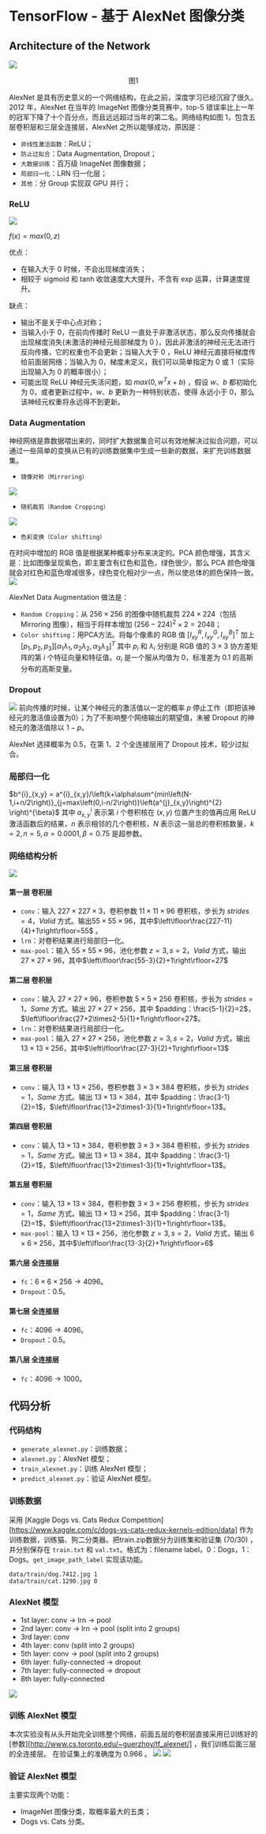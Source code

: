 # TensorFlow - 基于 AlexNet 图像分类

## Architecture of the Network

![](https://deeplearning-1254072688.cos.ap-guangzhou.myqcloud.com/alexnet/alexnet_1.png)
<center> 图1</center >

AlexNet 是具有历史意义的一个网络结构，在此之前，深度学习已经沉寂了很久。2012 年，AlexNet 在当年的 ImageNet 图像分类竞赛中，top-5 错误率比上一年的冠军下降了十个百分点，而且远远超过当年的第二名。网络结构如图 1，包含五层卷积层和三层全连接层，AlexNet 之所以能够成功，原因是：
* `非线性激活函数`：ReLU；
* `防止过拟合`：Data Augmentation, Dropout；
* `大数据训练`：百万级 ImageNet 图像数据；
* `局部归一化`：LRN 归一化层；
* `其他`：分 Group 实现双 GPU 并行；

### ReLU

![](https://deeplearning-1254072688.cos.ap-guangzhou.myqcloud.com/alexnet/alexnet_2.png)

$f(x)=max(0,z)$

优点：
* 在输入大于 0 时候，不会出现梯度消失；
* 相较于 sigmoid 和 tanh 收敛速度大大提升，不含有 exp 运算，计算速度提升。

缺点：
* 输出不是关于中心点对称；
* 当输入小于 0，在前向传播时 ReLU 一直处于非激活状态，那么反向传播就会出现梯度消失(未激活的神经元局部梯度为 0 )，因此非激活的神经元无法进行反向传播，它的权重也不会更新；当输入大于 0 ，ReLU 神经元直接将梯度传给前面层网络；当输入为 0，梯度未定义，我们可以简单指定为 0 或 1（实际出现输入为 0 的概率很小）；
* 可能出现 ReLU 神经元失活问题，如 $max(0,w^{T}x+b)$ ，假设 $w、b$ 都初始化为 0，或者更新过程中，$w、b$ 更新为一种特别状态，使得 永远小于 0，那么该神经元权重将永远得不到更新。

### Data Augmentation

神经网络是靠数据喂出来的，同时扩大数据集合可以有效地解决过拟合问题，可以通过一些简单的变换从已有的训练数据集中生成一些新的数据，来扩充训练数据集。

* `镜像对称（Mirroring）`

![](https://deeplearning-1254072688.cos.ap-guangzhou.myqcloud.com/alexnet/alexnet_3.png)

* `随机裁剪（Random Cropping）`

![](https://deeplearning-1254072688.cos.ap-guangzhou.myqcloud.com/alexnet/alexnet_4.png)

* `色彩变换（Color shifting）`

在时间中增加的 RGB 值是根据某种概率分布来决定的。PCA 颜色增强，其含义是：比如图像呈现紫色，即主要含有红色和蓝色，绿色很少，那么 PCA 颜色增强就会对红色和蓝色增减很多，绿色变化相对少一点，所以使总体的颜色保持一致。
![](https://deeplearning-1254072688.cos.ap-guangzhou.myqcloud.com/alexnet/alexnet_5.png)

AlexNet Data Augmentation 做法是：
* `Random Cropping`：从 $256\times256$ 的图像中随机裁剪 $224\times224$（包括 Mirroring 图像），相当于将样本增加 $(256-224)^{2}\times2=2048$；
* `Color shifting`：用PCA方法。将每个像素的 RGB 值 $\left[ I^{R}_{xy},I^{G}_{xy},I^{B}_{xy}\right]^{T}$ 加上 $\left[p_{1},p_{2},p_{3}\right]\left[ \alpha_{1}\lambda_{1},\alpha_{2}\lambda_{2},\alpha_{3}\lambda_{3}\right]^{T}$ 其中 $p_{i}$ 和 $\lambda_{i}$ 分别是 RGB 值的 $3\times3$ 协方差矩阵的第 $i$ 个特征向量和特征值。$\alpha_{i}$ 是一个服从均值为 $0$，标准差为 $0.1$ 的高斯分布的高斯变量。

### Dropout

![](https://deeplearning-1254072688.cos.ap-guangzhou.myqcloud.com/alexnet/alexnet_7.png)
前向传播的时候，让某个神经元的激活值以一定的概率 $p$ 停止工作（即把该神经元的激活值设置为0）；为了不影响整个网络输出的期望值，未被 Dropout 的神经元的激活值除以 $1-p$。

AlexNet 选择概率为 $0.5$，在第 1、2 个全连接层用了 Dropout 技术，较少过拟合。

### 局部归一化
$b^{i}_{x,y} = a^{i}_{x,y}/\left(k+\alpha\sum^{min\left(N-1,i+n/2\right)}_{j=max\left(0,i-n/2\right)}\left(a^{j}_{x,y}\right)^{2}  \right)^{\beta}$
其中 $a^{i}_{x,y}$ 表示第 $i$ 个卷积核在 $(x,y)$ 位置产生的值再应用 ReLU 激活函数后的结果，$n$ 表示相邻的几个卷积核，$N$ 表示这一层总的卷积核数量，$k=2,n=5,\alpha=0.0001,\beta=0.75$ 是超参数。

### 网络结构分析

![](https://deeplearning-1254072688.cos.ap-guangzhou.myqcloud.com/alexnet/alexnet_6.png)

#### 第一层 卷积层

* `conv`：输入 $227\times227\times3$，卷积参数 $11\times11\times96$ 卷积核，步长为 $strides=4$，$Valid$ 方式。输出$55\times55\times96$，其中$\left\lfloor\frac{227-11}{4}+1\right\rfloor=55$ 。
* `lrn`：对卷积结果进行局部归一化。
* `max-pool`：输入 $55\times55\times96$，池化参数 $z=3,s=2$，$Valid$ 方式，输出 $27\times27\times96$，其中$\left\lfloor\frac{55-3}{2}+1\right\rfloor=27$

#### 第二层 卷积层

* `conv`：输入 $27\times27\times96$，卷积参数 $5\times5\times256$ 卷积核，步长为 $strides=1$，$Same$ 方式。输出 $27\times27\times256$，其中 $padding：\frac{5-1}{2}=2$，$\left\lfloor\frac{27+2\times2-5}{1}+1\right\rfloor=27$。
* `lrn`：对卷积结果进行局部归一化。
* `max-pool`：输入 $27\times27\times256$，池化参数 $z=3,s=2$，$Valid$ 方式，输出 $13\times13\times256$，其中$\left\lfloor\frac{27-3}{2}+1\right\rfloor=13$

#### 第三层 卷积层

* `conv`：输入 $13\times13\times256$，卷积参数 $3\times3\times384$ 卷积核，步长为 $strides=1$，$Same$ 方式。输出 $13\times13\times384$，其中 $padding：\frac{3-1}{2}=1$，$\left\lfloor\frac{13+2\times1-3}{1}+1\right\rfloor=13$。

#### 第四层 卷积层

* `conv`：输入 $13\times13\times384$，卷积参数 $3\times3\times384$ 卷积核，步长为 $strides=1$，$Same$ 方式。输出 $13\times13\times384$，其中 $padding：\frac{3-1}{2}=1$，$\left\lfloor\frac{13+2\times1-3}{1}+1\right\rfloor=13$。

#### 第五层 卷积层

* `conv`：输入 $13\times13\times384$，卷积参数 $3\times3\times256$ 卷积核，步长为 $strides=1$，$Same$ 方式。输出 $13\times13\times256$，其中 $padding：\frac{3-1}{2}=1$，$\left\lfloor\frac{13+2\times1-3}{1}+1\right\rfloor=13$。
* `max-pool`：输入  $13\times13\times256$，池化参数 $z=3,s=2$，$Valid$ 方式，输出 $6\times6\times256$，其中$\left\lfloor\frac{13-3}{2}+1\right\rfloor=6$

#### 第六层 全连接层
* `fc`：$6\times6\times256\rightarrow4096$。
* `Dropout`：0.5。

#### 第七层 全连接层
* `fc`：$4096\rightarrow4096$。
* `Dropout`：0.5。

#### 第八层 全连接层
* `fc`：$4096\rightarrow1000$。

## 代码分析

### 代码结构
* `generate_alexnet.py`：训练数据；
* `alexnet.py`：AlexNet 模型；
* `train_alexnet.py`：训练 AlexNet 模型；
* `predict_alexnet.py`：验证 AlexNet 模型。

### 训练数据

采用  [Kaggle Dogs vs. Cats Redux Competition][https://www.kaggle.com/c/dogs-vs-cats-redux-kernels-edition/data] 作为训练数据，训练猫、狗二分类器。把train.zip数据分为训练集和验证集 (70/30) ，并分别保存在 `train.txt` 和 `val.txt`。格式为：filename  label，0：Dogs，1：Dogs。`get_image_path_label` 实现该功能。 
```
data/train/dog.7412.jpg 1                               
data/train/cat.1290.jpg 0
```
### AlexNet 模型

* 1st layer: conv -> lrn -> pool
* 2nd layer: conv -> lrn -> pool (split into 2 groups)
* 3rd layer: conv
* 4th layer: conv (split into 2 groups)
* 5th layer: conv -> pool (split into 2 groups)
* 6th layer: fully-connected -> dropout
* 7th layer: fully-connected -> dropout
* 8th layer: fully-connected

![](https://deeplearning-1254072688.cos.ap-guangzhou.myqcloud.com/alexnet/alexnet_10.png)

### 训练 AlexNet 模型

本次实验没有从头开始完全训练整个网络，前面五层的卷积层直接采用已训练好的[参数][http://www.cs.toronto.edu/~guerzhoy/tf_alexnet/] ，我们训练后面三层的全连接层。
在验证集上的准确度为 $0.966$ 。
![](https://deeplearning-1254072688.cos.ap-guangzhou.myqcloud.com/alexnet/alexnet_8.png)
![](https://deeplearning-1254072688.cos.ap-guangzhou.myqcloud.com/alexnet/alexnet_9.png)

### 验证 AlexNet 模型

主要实现两个功能：
* ImageNet 图像分类，取概率最大的五类；
* Dogs vs. Cats 分类。